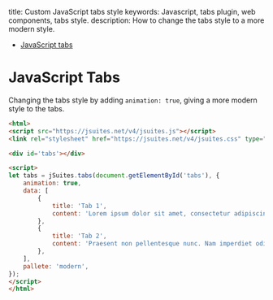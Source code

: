 title: Custom JavaScript tabs style
keywords: Javascript, tabs plugin, web components, tabs style.
description: How to change the tabs style to a more modern style.

* [JavaScript tabs](/docs/v4/javascript-tabs)

JavaScript Tabs
===============

Changing the tabs style by adding `animation: true`, giving a more modern style to the tabs.

```html
<html>
<script src="https://jsuites.net/v4/jsuites.js"></script>
<link rel="stylesheet" href="https://jsuites.net/v4/jsuites.css" type="text/css" />

<div id='tabs'></div>

<script>
let tabs = jSuites.tabs(document.getElementById('tabs'), {
    animation: true,
    data: [
        {
            title: 'Tab 1',
            content: 'Lorem ipsum dolor sit amet, consectetur adipiscing elit. Nullam sit amet ornare dolor, tincidunt posuere ante. Sed sed lacinia lorem. In gravida tempus erat vel auctor. Quisque pharetra, metus nec congue rutrum, ligula nibh euismod nisl, at semper tortor magna a velit. Sed ut elit hendrerit, mollis velit ac, maximus justo. Aliquam erat volutpat. Duis quis dolor ultricies, laoreet dolor a, lacinia enim. Aliquam convallis sit amet urna vitae vestibulum.',
        },
        {
            title: 'Tab 2',
            content: 'Praesent non pellentesque nunc. Nam imperdiet odio ut enim molestie elementum. Proin aliquet, eros in aliquet condimentum, diam quam mollis sem, ullamcorper dapibus diam lorem at eros. Duis at ligula at sem elementum cursus. Curabitur cursus quis sapien sit amet vestibulum. Proin quis mattis elit. Ut laoreet lorem ac elit scelerisque efficitur. Praesent quis nunc quis eros bibendum lacinia. Suspendisse mattis scelerisque tellus at venenatis. Duis lobortis dui laoreet, faucibus sapien vel, pharetra lorem. Ut id libero quis arcu congue pulvinar. Donec felis nibh, imperdiet eget erat ac, pretium egestas eros.',
        },
    ],
    pallete: 'modern',
});
</script>
</html>
```
